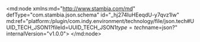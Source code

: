 <?xml version="1.0" encoding="UTF-8"?>
<md:node xmlns:md="http://www.stambia.com/md" defType="com.stambia.json.schema" id="_hj274IuHEeqdU-y7qvz1lw" md:ref="platform:/plugin/com.indy.environment/technology/file/json.tech#UUID_TECH_JSON1?fileId=UUID_TECH_JSON1$type=tech$name=json?" internalVersion="v1.0.0">
  <node defType="com.stambia.json.rootObject" id="_hqkA0IuHEeqdU-y7qvz1lw" name="marketingCampaign">
    <attribute defType="com.stambia.json.rootObject.encoding" id="_hq2UsIuHEeqdU-y7qvz1lw" value="UTF-8"/>
    <attribute defType="com.stambia.json.rootObject.reverseURLPath" id="_hq6mIIuHEeqdU-y7qvz1lw"/>
    <attribute defType="com.stambia.json.rootObject.reverseFilePath" id="_hq7NMIuHEeqdU-y7qvz1lw" value="%{env:workspace_loc}%\Training\Files_In\Json\marketingCampaign.json"/>
    <attribute defType="com.stambia.json.rootObject.filePath" id="__ySaoIuNEeqdU-y7qvz1lw" value="%{env:workspace_loc}%\Training\Files_Out\Json\marketingCampaign.json"/>
    <node defType="com.stambia.json.array" id="_mVEoIYuHEeqdU-y7qvz1lw" name="phoningCampaign" position="1">
      <node defType="com.stambia.json.object" id="_mVEoIouHEeqdU-y7qvz1lw" name="item" position="1">
        <node defType="com.stambia.json.value" id="_mVEoI4uHEeqdU-y7qvz1lw" name="lastName" position="1">
          <attribute defType="com.stambia.json.value.type" id="_mVEoJIuHEeqdU-y7qvz1lw" value="string"/>
        </node>
        <node defType="com.stambia.json.value" id="_mVEoJYuHEeqdU-y7qvz1lw" name="titleCode" position="2">
          <attribute defType="com.stambia.json.value.type" id="_mVEoJouHEeqdU-y7qvz1lw" value="string"/>
        </node>
        <node defType="com.stambia.json.value" id="_mVEoJ4uHEeqdU-y7qvz1lw" name="title" position="3">
          <attribute defType="com.stambia.json.value.type" id="_mVEoKIuHEeqdU-y7qvz1lw" value="string"/>
        </node>
        <node defType="com.stambia.json.value" id="_mVEoKYuHEeqdU-y7qvz1lw" name="customerId" position="4">
          <attribute defType="com.stambia.json.value.type" id="_mVEoKouHEeqdU-y7qvz1lw" value="number"/>
        </node>
        <node defType="com.stambia.json.value" id="_mVEoK4uHEeqdU-y7qvz1lw" name="company" position="5">
          <attribute defType="com.stambia.json.value.type" id="_mVEoLIuHEeqdU-y7qvz1lw" value="string"/>
        </node>
        <node defType="com.stambia.json.value" id="_mVEoLYuHEeqdU-y7qvz1lw" name="birthDate" position="6">
          <attribute defType="com.stambia.json.value.type" id="_mVEoLouHEeqdU-y7qvz1lw" value="string"/>
        </node>
        <node defType="com.stambia.json.value" id="_mVEoL4uHEeqdU-y7qvz1lw" name="firstName" position="7">
          <attribute defType="com.stambia.json.value.type" id="_mVEoMIuHEeqdU-y7qvz1lw" value="string"/>
        </node>
        <node defType="com.stambia.json.array" id="_mVEoMYuHEeqdU-y7qvz1lw" name="phone" position="8">
          <node defType="com.stambia.json.object" id="_mVEoMouHEeqdU-y7qvz1lw" name="item" position="1">
            <node defType="com.stambia.json.value" id="_mVEoM4uHEeqdU-y7qvz1lw" name="phoneNumber" position="1">
              <attribute defType="com.stambia.json.value.type" id="_mVEoNIuHEeqdU-y7qvz1lw" value="string"/>
            </node>
            <node defType="com.stambia.json.value" id="_mVEoNYuHEeqdU-y7qvz1lw" name="phoneType" position="2">
              <attribute defType="com.stambia.json.value.type" id="_mVEoNouHEeqdU-y7qvz1lw" value="string"/>
            </node>
            <node defType="com.stambia.json.value" id="_mVEoN4uHEeqdU-y7qvz1lw" name="phoningAllowed" position="3">
              <attribute defType="com.stambia.json.value.type" id="_mVEoOIuHEeqdU-y7qvz1lw" value="string"/>
            </node>
            <node defType="com.stambia.json.value" id="_mVEoOYuHEeqdU-y7qvz1lw" name="phoneId" position="4">
              <attribute defType="com.stambia.json.value.type" id="_mVEoOouHEeqdU-y7qvz1lw" value="string"/>
            </node>
            <node defType="com.stambia.json.value" id="_mVEoO4uHEeqdU-y7qvz1lw" name="phoneTypeCode" position="5">
              <attribute defType="com.stambia.json.value.type" id="_mVEoPIuHEeqdU-y7qvz1lw" value="string"/>
            </node>
          </node>
        </node>
      </node>
      <node defType="com.stambia.json.value" id="_V_zlsouOEeqdU-y7qvz1lw" name="campaignId">
        <attribute defType="com.stambia.json.value.type" id="_aXD50IuOEeqdU-y7qvz1lw" value="number"/>
      </node>
      <node defType="com.stambia.json.value" id="_iUNWkouOEeqdU-y7qvz1lw" name="name">
        <attribute defType="com.stambia.json.value.type" id="_juj0sIuOEeqdU-y7qvz1lw" value="string"/>
      </node>
      <node defType="com.stambia.json.value" id="_laUL4ouOEeqdU-y7qvz1lw" name="startDate">
        <attribute defType="com.stambia.json.value.type" id="_nArFsIuOEeqdU-y7qvz1lw" value="string"/>
      </node>
      <node defType="com.stambia.json.value" id="_nTJ80ouOEeqdU-y7qvz1lw" name="endDate">
        <attribute defType="com.stambia.json.value.type" id="_orN78IuOEeqdU-y7qvz1lw" value="string"/>
      </node>
    </node>
    <node defType="com.stambia.json.array" id="_mVNLR4uHEeqdU-y7qvz1lw" name="mailingCampaign" position="2">
      <node defType="com.stambia.json.object" id="_mVNLSIuHEeqdU-y7qvz1lw" name="item" position="1">
        <node defType="com.stambia.json.value" id="_mVNLSYuHEeqdU-y7qvz1lw" name="lastName" position="1">
          <attribute defType="com.stambia.json.value.type" id="_mVNLSouHEeqdU-y7qvz1lw" value="string"/>
        </node>
        <node defType="com.stambia.json.value" id="_mVNLS4uHEeqdU-y7qvz1lw" name="titleCode" position="2">
          <attribute defType="com.stambia.json.value.type" id="_mVNLTIuHEeqdU-y7qvz1lw" value="string"/>
        </node>
        <node defType="com.stambia.json.value" id="_mVNLTYuHEeqdU-y7qvz1lw" name="title" position="3">
          <attribute defType="com.stambia.json.value.type" id="_mVNLTouHEeqdU-y7qvz1lw" value="string"/>
        </node>
        <node defType="com.stambia.json.value" id="_mVNLT4uHEeqdU-y7qvz1lw" name="customerId" position="4">
          <attribute defType="com.stambia.json.value.type" id="_mVNLUIuHEeqdU-y7qvz1lw" value="string"/>
        </node>
        <node defType="com.stambia.json.value" id="_mVNLUYuHEeqdU-y7qvz1lw" name="company" position="5">
          <attribute defType="com.stambia.json.value.type" id="_mVNLUouHEeqdU-y7qvz1lw" value="string"/>
        </node>
        <node defType="com.stambia.json.value" id="_mVNLU4uHEeqdU-y7qvz1lw" name="birthDate" position="6">
          <attribute defType="com.stambia.json.value.type" id="_mVNLVIuHEeqdU-y7qvz1lw" value="string"/>
        </node>
        <node defType="com.stambia.json.value" id="_mVNLVYuHEeqdU-y7qvz1lw" name="firstName" position="7">
          <attribute defType="com.stambia.json.value.type" id="_mVNLVouHEeqdU-y7qvz1lw" value="string"/>
        </node>
        <node defType="com.stambia.json.array" id="_mVNLaIuHEeqdU-y7qvz1lw" name="email" position="9">
          <node defType="com.stambia.json.object" id="_mVNLaYuHEeqdU-y7qvz1lw" name="item" position="1">
            <node defType="com.stambia.json.value" id="_mVNLaouHEeqdU-y7qvz1lw" name="mailingAllowed" position="1">
              <attribute defType="com.stambia.json.value.type" id="_mVNLa4uHEeqdU-y7qvz1lw" value="string"/>
            </node>
            <node defType="com.stambia.json.value" id="_mVNLbIuHEeqdU-y7qvz1lw" name="emailType" position="2">
              <attribute defType="com.stambia.json.value.type" id="_mVNLbYuHEeqdU-y7qvz1lw" value="string"/>
            </node>
            <node defType="com.stambia.json.value" id="_mVNLbouHEeqdU-y7qvz1lw" name="emailId" position="3">
              <attribute defType="com.stambia.json.value.type" id="_mVNLb4uHEeqdU-y7qvz1lw" value="string"/>
            </node>
            <node defType="com.stambia.json.value" id="_mVNLcIuHEeqdU-y7qvz1lw" name="emailAddress" position="4">
              <attribute defType="com.stambia.json.value.type" id="_mVNLcYuHEeqdU-y7qvz1lw" value="string"/>
            </node>
          </node>
        </node>
      </node>
      <node defType="com.stambia.json.value" id="_rPTpWIuOEeqdU-y7qvz1lw" name="campaignId">
        <attribute defType="com.stambia.json.value.type" id="_rPTpWYuOEeqdU-y7qvz1lw" value="number"/>
      </node>
      <node defType="com.stambia.json.value" id="_rPTpWouOEeqdU-y7qvz1lw" name="name">
        <attribute defType="com.stambia.json.value.type" id="_rPTpW4uOEeqdU-y7qvz1lw" value="string"/>
      </node>
      <node defType="com.stambia.json.value" id="_rPTpXIuOEeqdU-y7qvz1lw" name="startDate">
        <attribute defType="com.stambia.json.value.type" id="_rPTpXYuOEeqdU-y7qvz1lw" value="string"/>
      </node>
      <node defType="com.stambia.json.value" id="_rPUQYIuOEeqdU-y7qvz1lw" name="endDate">
        <attribute defType="com.stambia.json.value.type" id="_rPUQYYuOEeqdU-y7qvz1lw" value="string"/>
      </node>
    </node>
  </node>
</md:node>
